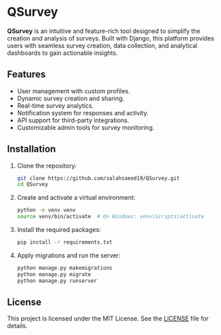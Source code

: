 # QSurvey

**QSurvey** is an intuitive and feature-rich tool designed to simplify the creation and analysis of surveys. Built with Django, this platform provides users with seamless survey creation, data collection, and analytical dashboards to gain actionable insights.

## Features
- User management with custom profiles.
- Dynamic survey creation and sharing.
- Real-time survey analytics.
- Notification system for responses and activity.
- API support for third-party integrations.
- Customizable admin tools for survey monitoring.

## Installation

1. Clone the repository:
   ```bash
   git clone https://github.com/salahsaeed19/QSurvey.git
   cd QSurvey
   ```

2. Create and activate a virtual environment:
   ```bash
   python -m venv venv
   source venv/bin/activate  # On Windows: venv\Scripts\activate
   ```

3. Install the required packages:
   ```bash
   pip install -r requirements.txt
   ```

4. Apply migrations and run the server:
   ```bash
   python manage.py makemigrations
   python manage.py migrate
   python manage.py runserver
   ```

## License

This project is licensed under the MIT License. See the [LICENSE](LICENSE) file for details.
